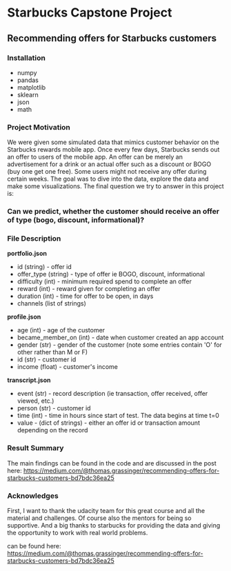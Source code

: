 # Starbucks Capstone Project
## Recommending offers for Starbucks customers
### Installation
- numpy
- pandas
- matplotlib
- sklearn
- json
- math


### Project Motivation
We were given some simulated data that mimics customer behavior on the Starbucks rewards mobile app. Once every few days, Starbucks sends out an offer to users of the mobile app. An offer can be merely an advertisement for a drink or an actual offer such as a discount or BOGO (buy one get one free). Some users might not receive any offer during certain weeks. The goal was to dive into the data, explore the data and make some visualizations.
The final question we try to answer in this project is:
### Can we predict, whether the customer should receive an offer of type (bogo, discount, informational)?


### File Description
**portfolio.json**
* id (string) - offer id
* offer_type (string) - type of offer ie BOGO, discount, informational
* difficulty (int) - minimum required spend to complete an offer
* reward (int) - reward given for completing an offer
* duration (int) - time for offer to be open, in days
* channels (list of strings)

**profile.json**
* age (int) - age of the customer 
* became_member_on (int) - date when customer created an app account
* gender (str) - gender of the customer (note some entries contain 'O' for other rather than M or F)
* id (str) - customer id
* income (float) - customer's income

**transcript.json**
* event (str) - record description (ie transaction, offer received, offer viewed, etc.)
* person (str) - customer id
* time (int) - time in hours since start of test. The data begins at time t=0
* value - (dict of strings) - either an offer id or transaction amount depending on the record

### Result Summary
The main findings can be found in the code and are discussed in the post here:  https://medium.com/@thomas.grassinger/recommending-offers-for-starbucks-customers-bd7bdc36ea25

### Acknowledges
First, I want to thank the udacity team for this great course and all the material and challenges. Of course also the mentors for being so supportive. And a big thanks to starbucks for providing the data and giving the opportunity to work with real world problems.


can be found here: https://medium.com/@thomas.grassinger/recommending-offers-for-starbucks-customers-bd7bdc36ea25
